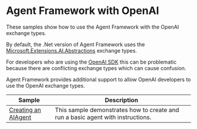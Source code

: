 # Agent Framework with OpenAI

These samples show how to use the Agent Framework with the OpenAI exchange types.

By default, the .Net version of Agent Framework uses the [Microsoft.Extensions.AI.Abstractions](https://www.nuget.org/packages/Microsoft.Extensions.AI.Abstractions/) exchange types.

For developers who are using the [OpenAI SDK](https://www.nuget.org/packages/OpenAI) this can be problematic because there are conflicting exchange types which can cause confusion.

Agent Framework provides additional support to allow OpenAI developers to use the OpenAI exchange types.

|Sample|Description|
|---|---|
|[Creating an AIAgent](./OpenAI_Step01_Running/)|This sample demonstrates how to create and run a basic agent with instructions.|

